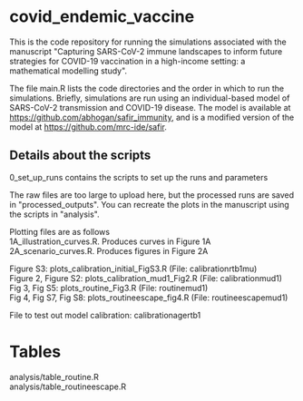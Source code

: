 # covid_endemic_vaccine

This is the code repository for running the simulations associated with the manuscript "Capturing SARS-CoV-2 immune landscapes to inform future strategies for COVID-19 vaccination in a high-income setting: a mathematical modelling study".  

The file main.R lists the code directories and the order in which to run the simulations. Briefly, simulations are run using an individual-based model of SARS-CoV-2 transmission and COVID-19 disease. The model is available at https://github.com/abhogan/safir_immunity, and is a modified version of the model at https://github.com/mrc-ide/safir. 

## Details about the scripts  

0_set_up_runs contains the scripts to set up the runs and parameters

The raw files are too large to upload here, but the processed runs are saved in "processed_outputs". You can recreate the plots in the manuscript using the scripts in "analysis". 

Plotting files are as follows  
1A_illustration_curves.R. Produces curves in Figure 1A  
2A_scenario_curves.R. Produces figures in Figure 2A  

Figure S3: plots_calibration_initial_FigS3.R (File: calibrationrtb1mu)  
Figure 2, Figure S2: plots_calibration_mud1_Fig2.R (File: calibrationmud1)  
Fig 3, Fig S5: plots_routine_Fig3.R (File: routinemud1)  
Fig 4, Fig S7, Fig S8: plots_routineescape_fig4.R (File: routineescapemud1)  

File to test out model calibration: calibrationagertb1  

# Tables
analysis/table_routine.R  
analysis/table_routineescape.R
